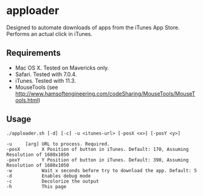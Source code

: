 apploader
=========

Designed to automate downloads of apps from the iTunes App Store. Performs an actual click in iTunes.

## Requirements

* Mac OS X. Tested on Mavericks only.
* Safari. Tested with 7.0.4.
* iTunes. Tested with 11.3.
* MouseTools (see http://www.hamsoftengineering.com/codeSharing/MouseTools/MouseTools.html)

## Usage

`./apploader.sh [-d] [-c] -u <itunes-url> [-posX <x>] [-posY <y>]`

```
-u     [arg] URL to process. Required.
-posX        X Position of button in iTunes. Default: 170, Assuming Resolution of 1680x1050
-poxY        Y Position of button in iTunes. Default: 390, Assuming Resolution of 1680x1050
-w           Wait x seconds before try to download the app. Default: 5
-d           Enables debug mode
-c           Decolorize the output
-h           This page
```

